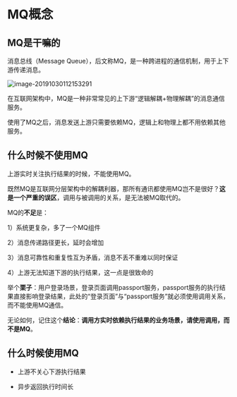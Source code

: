 # MQ概念



## MQ是干嘛的

消息总线（Message Queue），后文称MQ，是一种跨进程的通信机制，用于上下游传递消息。

![image-20191030112153291](https://tva1.sinaimg.cn/large/006y8mN6gy1g8g28ru5n7j30tq0ycwol.jpg)

在互联网架构中，MQ是一种非常常见的上下游“逻辑解耦+物理解耦”的消息通信服务。

使用了MQ之后，消息发送上游只需要依赖MQ，逻辑上和物理上都不用依赖其他服务。



## 什么时候不使用MQ

上游实时关注执行结果的时候，不能使用MQ。

既然MQ是互联网分层架构中的解耦利器，那所有通讯都使用MQ岂不是很好？**这是一个严重的误区**，调用与被调用的关系，是无法被MQ取代的。

MQ的**不足**是：

1）系统更复杂，多了一个MQ组件

2）消息传递路径更长，延时会增加

3）消息可靠性和重复性互为矛盾，消息不丢不重难以同时保证

4）上游无法知道下游的执行结果，这一点是很致命的



举个**栗子**：用户登录场景，登录页面调用passport服务，passport服务的执行结果直接影响登录结果，此处的“登录页面”与“passport服务”就必须使用调用关系，而不能使用MQ通信。

无论如何，记住这个**结论**：**调用方实时依赖执行结果的业务场景，请使用调用，而不是MQ**。



## 什么时候使用MQ

- 上游不关心下游执行结果

- 异步返回执行时间长


